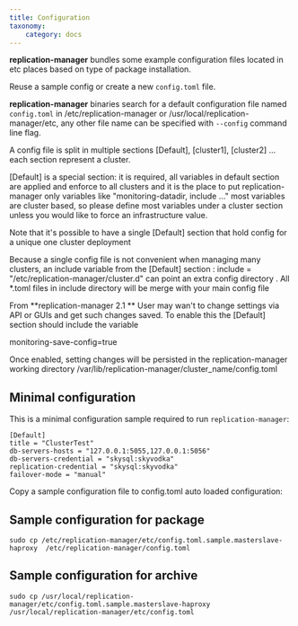 ```yaml
---
title: Configuration
taxonomy:
    category: docs
---
```


**replication-manager** bundles some example configuration files located in etc places based on type of package installation.  

Reuse a sample config or create a new `config.toml` file.

**replication-manager** binaries  search for a default configuration file named `config.toml` in /etc/replication-manager or /usr/local/replication-manager/etc, any other file name can be specified with `--config` command line flag.

A config file is split in multiple sections [Default], [cluster1], [cluster2] ... each section represent a cluster.

[Default] is a special section: it is required, all variables in default section are applied and enforce to all clusters and it is the place to put replication-manager only variables like "monitoring-datadir, include ..."  most variables are cluster based, so please define most variables under a cluster section unless you would like to force an infrastructure value.

Note that it's possible to have a single [Default] section that hold config for a unique one cluster deployment

Because a single config file is not convenient when managing many clusters, an include variable from the  [Default] section : include = "/etc/replication-manager/cluster.d" can point an extra config directory . All *.toml files in include directory will be merge with your main config file

From **replication-manager 2.1 ** User may wan't to change settings via API or GUIs and get such changes saved. To enable this the [Default] section should include the variable

monitoring-save-config=true

Once enabled, setting changes will be persisted in the replication-manager working directory /var/lib/replication-manager/cluster_name/config.toml

## Minimal configuration

This is a minimal configuration sample required to run `replication-manager`:

```
[Default]
title = "ClusterTest"
db-servers-hosts = "127.0.0.1:5055,127.0.0.1:5056"
db-servers-credential = "skysql:skyvodka"
replication-credential = "skysql:skyvodka"
failover-mode = "manual"
```

Copy a sample configuration file to config.toml auto loaded configuration:

## Sample configuration for package

`sudo cp /etc/replication-manager/etc/config.toml.sample.masterslave-haproxy  /etc/replication-manager/config.toml`

## Sample configuration for archive  

`sudo cp /usr/local/replication-manager/etc/config.toml.sample.masterslave-haproxy  /usr/local/replication-manager/etc/config.toml`
